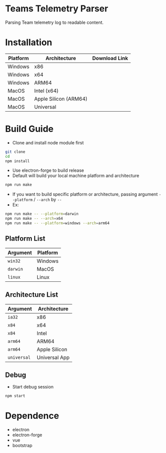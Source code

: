 # Teams Telemetry Parser

Parsing Team telemetry log to readable content.

# Installation

| Platform | Architecture | Download Link |
| - | - | - |
| Windows | x86 | |
| Windows | x64 | |
| Windows | ARM64 | |
| MacOS | Intel (x64) | |
| MacOS | Apple Silicon (ARM64) | |
| MacOS | Universal | |

# Build Guide

- Clone and install node module first

```bash
git clone 
cd
npm install
```

- Use electron-forge to build release
- Default will build your local machine platform and architecture

```bash
npm run make
```

- If you want to build specific platform or architecture, passing argument `--platform` / `--arch` by `--`
- Ex:

```bash
npm run make -- --platform=darwin
npm run make -- --arch=x64
npm run make -- --platform=windows --arch=arm64
```

## Platform List

| Argument | Platform |
| -------- | -------- |
| `win32`  | Windows  |
| `darwin` | MacOS    |
| `linux`  | Linux    |

## Architecture List

| Argument    | Architecture  |
| ----------- | ------------- |
| `ia32`      | x86           |
| `x84`       | x64           |
| `x84`       | Intel         |
| `arm64`     | ARM64         |
| `arm64`     | Apple Silicon |
| `universal` | Universal App |

## Debug

- Start debug session

```bash
npm start
```

# Dependence
- electron
- electron-forge
- vue
- bootstrap
